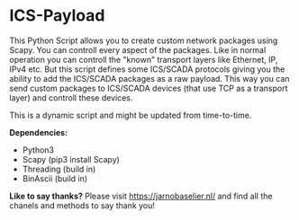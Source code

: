 # ICS-Payload
This Python Script allows you to create custom network packages using Scapy. You can controll every aspect of the packages. Like in normal operation you can controll the "known" transport layers like Ethernet, IP, IPv4 etc. But this script defines some ICS/SCADA protocols giving you the ability to add the ICS/SCADA packages as a raw payload. This way you can send custom packages to ICS/SCADA devices (that use TCP as a transport layer) and controll these devices.

This is a dynamic script and might be updated from time-to-time.

**Dependencies:**
- Python3
- Scapy (pip3 install Scapy)
- Threading (build in)
- BinAscii (build in)

**Like to say thanks?**
Please visit https://jarnobaselier.nl/ and find all the chanels and methods to say thank you!
